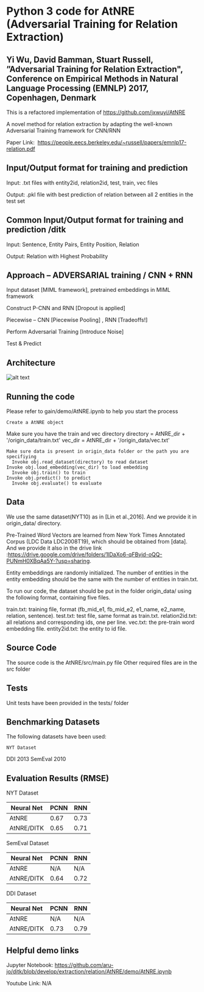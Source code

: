 # Python 3 code for AtNRE (Adversarial Training for Relation Extraction)

## Yi Wu, David Bamman, Stuart Russell, ”Adversarial Training for Relation Extraction", Conference on Empirical Methods in Natural Language Processing (EMNLP) 2017, Copenhagen, Denmark

This is a refactored implementation of https://github.com/jxwuyi/AtNRE

A novel method for relation extraction by adapting the well-known Adversarial Training framework for CNN/RNN

Paper Link:  https://people.eecs.berkeley.edu/~russell/papers/emnlp17-relation.pdf

## Input/Output format for training and prediction

Input: .txt files with entity2id, relation2id, test, train, vec files

Output: .pkl file with best prediction of relation between all 2 entities in the test set

## Common Input/Output format for training and prediction /ditk

Input: Sentence, Entity Pairs, Entity Position, Relation

Output: Relation with Highest Probability 

## Approach – ADVERSARIAL training / CNN + RNN  

Input dataset [MIML framework], pretrained embeddings in MIML framework

Construct P-CNN and RNN [Dropout is applied] 

Piecewise – CNN [Piecewise Pooling] , RNN [Tradeoffs!]

Perform Adversarial Training [Introduce Noise]

Test & Predict

## Architecture 

![alt text](https://github.com/aru-jo/ditk/blob/develop/extraction/relation/AtNRE/readme-images/architecture.png)

## Running the code

Please refer to gain/demo/AtNRE.ipynb to help you start the process 
    
	Create a AtNRE object 
  
  Make sure you have the train and vec directory
    directory = AtNRE_dir + '/origin_data/train.txt'
    vec_dir = AtNRE_dir + '/origin_data/vec.txt'
	
	Make sure data is present in origin_data folder or the path you are specifiying 
	  Invoke obj.read_dataset(directory) to read dataset
    Invoke obj.load_embedding(vec_dir) to load embedding
	  Invoke obj.train() to train 
    Invoke obj.predict() to predict 
	  Invoke obj.evaluate() to evaluate

## Data 

We use the same dataset(NYT10) as in [Lin et al.,2016]. And we provide it in origin_data/ directory.

Pre-Trained Word Vectors are learned from New York Times Annotated Corpus (LDC Data LDC2008T19), which should be obtained from [data]. And we provide it also in the drive link
:https://drive.google.com/drive/folders/1lDaXo6-qFBvjd-oQQ-PUNmH0XBqAa5Y-?usp=sharing.

Entity embeddings are randomly initialized. The number of entities in the entity embedding should be the same with the number of entities in train.txt.

To run our code, the dataset should be put in the folder origin_data/ using the following format, containing five files.

train.txt: training file, format (fb_mid_e1, fb_mid_e2, e1_name, e2_name, relation, sentence).
test.txt: test file, same format as train.txt.
relation2id.txt: all relations and corresponding ids, one per line.
vec.txt: the pre-train word embedding file.
entity2id.txt: the entity to id file.

## Source Code

The source code is the AtNRE/src/main.py file
Other required files are in the src folder

## Tests

Unit tests have been provided in the tests/ folder

## Benchmarking Datasets

The following datasets have been used: 

	NYT Dataset
  DDI 2013
  SemEval 2010

## Evaluation Results (RMSE) 

NYT Dataset

Neural Net | PCNN | RNN |
--- | --- | --- |
AtNRE | 0.67 | 0.73 |
AtNRE/DITK | 0.65 | 0.71 |  

SemEval Dataset

Neural Net | PCNN | RNN |
--- | --- | --- |
AtNRE | N/A | N/A |
AtNRE/DITK | 0.64 | 0.72 |  

DDI Dataset

Neural Net | PCNN | RNN |
--- | --- | --- |
AtNRE | N/A | N/A |
AtNRE/DITK | 0.73 | 0.79 |  


## Helpful demo links

Jupyter Notebook: https://github.com/aru-jo/ditk/blob/develop/extraction/relation/AtNRE/demo/AtNRE.ipynb

Youtube Link: N/A


